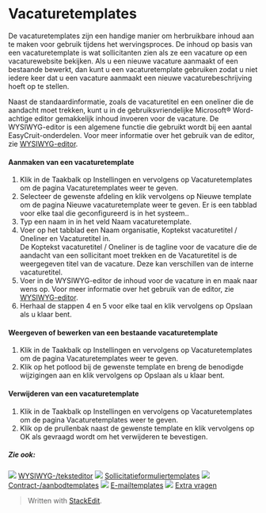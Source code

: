 # Vacaturetemplates

De vacaturetemplates zijn een handige manier om herbruikbare inhoud aan te maken voor gebruik tijdens het wervingsproces. De inhoud op basis van een vacaturetemplate is wat sollicitanten zien als ze een vacature op een vacaturewebsite bekijken. Als u een nieuwe vacature aanmaakt of een bestaande bewerkt, dan kunt u een vacaturetemplate gebruiken zodat u niet iedere keer dat u een vacature aanmaakt een nieuwe vacaturebeschrijving hoeft op te stellen.

Naast de standaardinformatie, zoals de vacaturetitel en een oneliner die de aandacht moet trekken, kunt u in de gebruiksvriendelijke Microsoft® Word-achtige editor gemakkelijk inhoud invoeren voor de vacature. De WYSIWYG-editor is een algemene functie die gebruikt wordt bij een aantal EasyCruit-onderdelen. Voor meer informatie over het gebruik van de editor, zie  [WYSIWYG-editor](wysiwyg_text_editor.htm).

#### Aanmaken van een vacaturetemplate

1.  Klik in de Taakbalk op  Instellingen  en vervolgens op  Vacaturetemplates  om de pagina  Vacaturetemplates  weer te geven.
2.  Selecteer de gewenste afdeling en klik vervolgens op  Nieuwe template  om de pagina Nieuwe vacaturetemplate weer te geven. Er is een tabblad voor elke taal die geconfigureerd is in het systeem..
3.  Typ een naam in in het veld  Naam vacaturetemplate.
4.  Voer op het tabblad een  Naam organisatie,  Koptekst vacaturetitel / Oneliner  en  Vacaturetitel  in.  
    De  Koptekst vacaturetitel / Oneliner  is de tagline voor de vacature die de aandacht van een sollicitant moet trekken en de  Vacaturetitel  is de weergegeven titel van de vacature. Deze kan verschillen van de interne vacaturetitel.
5.  Voer in de WYSIWYG-editor de inhoud voor de vacature in en maak naar wens op. Voor meer informatie over het gebruik van de editor, zie  [WYSIWYG-editor](wysiwyg_text_editor.htm).
6.  Herhaal de stappen 4 en 5 voor elke taal en klik vervolgens op  Opslaan  als u klaar bent.

#### Weergeven of bewerken van een bestaande vacaturetemplate

1.  Klik in de Taakbalk op  Instellingen  en vervolgens op  Vacaturetemplates  om de pagina  Vacaturetemplates  weer te geven.
2.  Klik op het potlood bij de gewenste template en breng de benodigde wijzigingen aan en klik vervolgens op  Opslaan  als u klaar bent.

#### Verwijderen van een vacaturetemplate

1.  Klik in de Taakbalk op  Instellingen  en vervolgens op  Vacaturetemplates  om de pagina  Vacaturetemplates  weer te geven.
2.  Klik op de prullenbak naast de gewenste template en klik vervolgens op  OK  als gevraagd wordt om het verwijderen te bevestigen.

##### Zie ook:

![](../Resources/Images/icon-document-link.png)  [WYSIWYG-/teksteditor](wysiwyg_text_editor.htm)
![](../Resources/Images/icon-document-link.png)  [Sollicitatieformuliertemplates](application_templates.htm)
![](../Resources/Images/icon-document-link.png)  [Contract-/aanbodtemplates](employment_contacts.htm)
![](../Resources/Images/icon-document-link.png)  [E-mailtemplates](response_emails.htm)
![](../Resources/Images/icon-document-link.png)  [Extra vragen](additional_questions.htm)


> Written with [StackEdit](https://stackedit.io/).
<!--stackedit_data:
eyJoaXN0b3J5IjpbMjAyMTk3OTg0NV19
-->